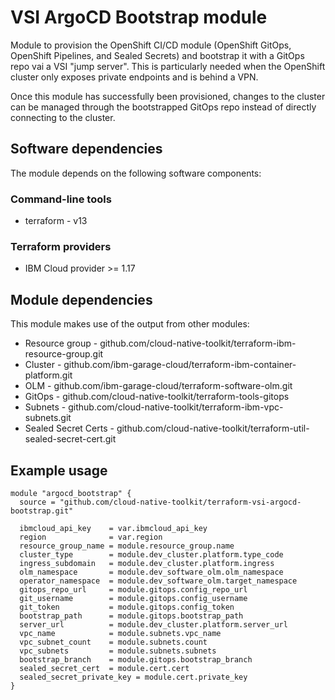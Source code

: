 # VSI ArgoCD Bootstrap module

Module to provision the OpenShift CI/CD module (OpenShift GitOps, OpenShift Pipelines, and Sealed Secrets) and bootstrap it with a GitOps repo vai a VSI "jump server". This is particularly needed when the OpenShift cluster only exposes private endpoints and is behind a VPN.

Once this module has successfully been provisioned, changes to the cluster can be managed through the bootstrapped GitOps repo instead of directly connecting to the cluster.

## Software dependencies

The module depends on the following software components:

### Command-line tools

- terraform - v13

### Terraform providers

- IBM Cloud provider >= 1.17

## Module dependencies

This module makes use of the output from other modules:

- Resource group - github.com/cloud-native-toolkit/terraform-ibm-resource-group.git
- Cluster - github.com/ibm-garage-cloud/terraform-ibm-container-platform.git
- OLM - github.com/ibm-garage-cloud/terraform-software-olm.git
- GitOps - github.com/cloud-native-toolkit/terraform-tools-gitops
- Subnets - github.com/cloud-native-toolkit/terraform-ibm-vpc-subnets.git
- Sealed Secret Certs - github.com/cloud-native-toolkit/terraform-util-sealed-secret-cert.git

## Example usage

```hcl-terraform
module "argocd_bootstrap" {
  source = "github.com/cloud-native-toolkit/terraform-vsi-argocd-bootstrap.git"

  ibmcloud_api_key    = var.ibmcloud_api_key
  region              = var.region
  resource_group_name = module.resource_group.name
  cluster_type        = module.dev_cluster.platform.type_code
  ingress_subdomain   = module.dev_cluster.platform.ingress
  olm_namespace       = module.dev_software_olm.olm_namespace
  operator_namespace  = module.dev_software_olm.target_namespace
  gitops_repo_url     = module.gitops.config_repo_url
  git_username        = module.gitops.config_username
  git_token           = module.gitops.config_token
  bootstrap_path      = module.gitops.bootstrap_path
  server_url          = module.dev_cluster.platform.server_url
  vpc_name            = module.subnets.vpc_name
  vpc_subnet_count    = module.subnets.count
  vpc_subnets         = module.subnets.subnets
  bootstrap_branch    = module.gitops.bootstrap_branch
  sealed_secret_cert  = module.cert.cert
  sealed_secret_private_key = module.cert.private_key
}
```

